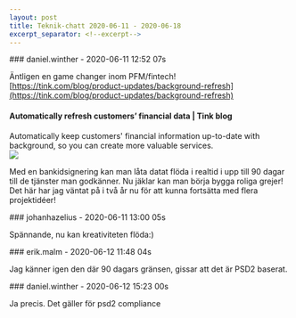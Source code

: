 ```yaml
---
layout: post
title: Teknik-chatt 2020-06-11 - 2020-06-18
excerpt_separator: <!--excerpt-->
---
```

<section class="message" markdown="1">
### daniel.winther - 2020-06-11 12:52 07s

Äntligen en game changer inom PFM/fintech!
[https://tink.com/blog/product-updates/background-refresh](https://tink.com/blog/product-updates/background-refresh)

<div class="attachment"><h4>Automatically refresh customers’ financial data | Tink blog</h4><div class="text">Automatically keep customers' financial information up-to-date with background, so you can create more valuable services.</div>
<a href="https://tink.com/blog/product-updates/background-refresh"><img src="https://images.ctfassets.net/c78bhj3obgck/6rWQT7j8QaQ2CXgQ59qIyq/12a3387d355e0700a046cc52a9a674e8/Background_refresh_log-cover.jpg" fallback="Automatically refresh customers’ financial data | Tink blog"/></a></div>
    
Med en bankidsignering kan man låta datat flöda i realtid i upp till 90 dagar till de tjänster man godkänner. Nu jäklar kan man börja bygga roliga grejer!
Det här har jag väntat på i två år nu för att kunna fortsätta med flera projektidéer!
</section>
<section class="message" markdown="1">
### johanhazelius - 2020-06-11 13:00 05s

Spännande, nu kan kreativiteten flöda:)
</section>
<section class="message" markdown="1">
### erik.malm - 2020-06-12 11:48 04s

Jag känner igen den där 90 dagars gränsen, gissar att det är PSD2 baserat.
</section>
<section class="message" markdown="1">
### daniel.winther - 2020-06-12 15:23 00s

Ja precis. Det gäller för psd2 compliance

<!--excerpt-->
</section>